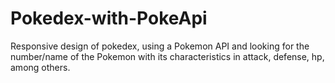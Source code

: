 # Pokedex-with-PokeApi

Responsive design of pokedex, using a Pokemon API and looking for the number/name of the Pokemon with its characteristics in attack, defense, hp, among others.
